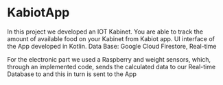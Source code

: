 # KabiotApp
In this project we developed an IOT Kabinet. You are able to track the amount of available food on your Kabinet from Kabiot app.
UI interface of the App developed in Kotlin.
Data Base: Google Cloud Firestore, Real-time 

For the electronic part we used a Raspberry and weight sensors, which, through an implemented code, sends the calculated data to our Real-time Database to and this in turn is sent to the App
